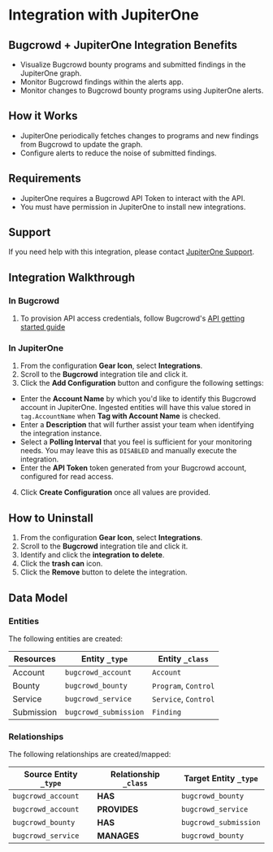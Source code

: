 # Integration with JupiterOne

## Bugcrowd + JupiterOne Integration Benefits

- Visualize Bugcrowd bounty programs and submitted findings in the JupiterOne
  graph.
- Monitor Bugcrowd findings within the alerts app.
- Monitor changes to Bugcrowd bounty programs using JupiterOne alerts.

## How it Works

- JupiterOne periodically fetches changes to programs and new findings from
  Bugcrowd to update the graph.
- Configure alerts to reduce the noise of submitted findings.

## Requirements

- JupiterOne requires a Bugcrowd API Token to interact with the API.
- You must have permission in JupiterOne to install new integrations.

## Support

If you need help with this integration, please contact
[JupiterOne Support](https://support.jupiterone.io).

## Integration Walkthrough

### In Bugcrowd

1. To provision API access credentials, follow Bugcrowd's
   [API getting started guide](https://docs.bugcrowd.com/api/getting-started/)

### In JupiterOne

1. From the configuration **Gear Icon**, select **Integrations**.
2. Scroll to the **Bugcrowd** integration tile and click it.
3. Click the **Add Configuration** button and configure the following settings:

- Enter the **Account Name** by which you'd like to identify this Bugcrowd
  account in JupiterOne. Ingested entities will have this value stored in
  `tag.AccountName` when **Tag with Account Name** is checked.
- Enter a **Description** that will further assist your team when identifying
  the integration instance.
- Select a **Polling Interval** that you feel is sufficient for your monitoring
  needs. You may leave this as `DISABLED` and manually execute the integration.
- Enter the **API Token** token generated from your Bugcrowd account, configured
  for read access.

4. Click **Create Configuration** once all values are provided.

## How to Uninstall

1. From the configuration **Gear Icon**, select **Integrations**.
2. Scroll to the **Bugcrowd** integration tile and click it.
3. Identify and click the **integration to delete**.
4. Click the **trash can** icon.
5. Click the **Remove** button to delete the integration.

<!-- {J1_DOCUMENTATION_MARKER_START} -->
<!--
********************************************************************************
NOTE: ALL OF THE FOLLOWING DOCUMENTATION IS GENERATED USING THE
"j1-integration document" COMMAND. DO NOT EDIT BY HAND! PLEASE SEE THE DEVELOPER
DOCUMENTATION FOR USAGE INFORMATION:

https://github.com/JupiterOne/sdk/blob/master/docs/integrations/development.md
********************************************************************************
-->

## Data Model

### Entities

The following entities are created:

| Resources  | Entity `_type`        | Entity `_class`      |
| ---------- | --------------------- | -------------------- |
| Account    | `bugcrowd_account`    | `Account`            |
| Bounty     | `bugcrowd_bounty`     | `Program`, `Control` |
| Service    | `bugcrowd_service`    | `Service`, `Control` |
| Submission | `bugcrowd_submission` | `Finding`            |

### Relationships

The following relationships are created/mapped:

| Source Entity `_type` | Relationship `_class` | Target Entity `_type` |
| --------------------- | --------------------- | --------------------- |
| `bugcrowd_account`    | **HAS**               | `bugcrowd_bounty`     |
| `bugcrowd_account`    | **PROVIDES**          | `bugcrowd_service`    |
| `bugcrowd_bounty`     | **HAS**               | `bugcrowd_submission` |
| `bugcrowd_service`    | **MANAGES**           | `bugcrowd_bounty`     |

<!--
********************************************************************************
END OF GENERATED DOCUMENTATION AFTER BELOW MARKER
********************************************************************************
-->
<!-- {J1_DOCUMENTATION_MARKER_END} -->

